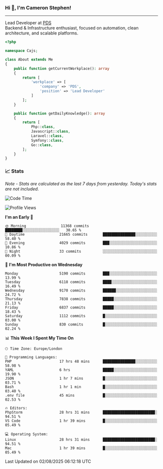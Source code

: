 ### Hi 👋, I'm Cameron Stephen!

---

Lead Developer at [PDS](https://prindatasolutions.co.uk)  
Backend & Infrastructure enthusiast, focused on automation, clean architecture, and scalable platforms.


```php
<?php

namespace Cajs;

class About extends Me
{
    public function getCurrentWorkplace(): array
    {
        return [
            'workplace' => [
                'company' => 'PDS',
                'position' => 'Lead Developer'
            ]
        ];
    }

    public function getDailyKnowledge(): array
    {
        return [
            Php::class,
            Javascript::class,
            Laravel::class,
            Symfony::class,
            Go::class,
        ];
    }
}
```

### 📈 Stats
<p><em>Note - Stats are calculated as the last 7 days from yesterday. Today's stats are not included.</em></p>


<!--START_SECTION:waka-->
![Code Time](http://img.shields.io/badge/Code%20Time-4%2C628%20hrs%205%20mins-blue)

![Profile Views](http://img.shields.io/badge/Profile%20Views-0-blue)

**I'm an Early 🐤** 

```text
🌞 Morning                11368 commits       ████████░░░░░░░░░░░░░░░░░   30.65 % 
🌆 Daytime                21665 commits       ███████████████░░░░░░░░░░   58.40 % 
🌃 Evening                4029 commits        ███░░░░░░░░░░░░░░░░░░░░░░   10.86 % 
🌙 Night                  33 commits          ░░░░░░░░░░░░░░░░░░░░░░░░░   00.09 % 
```
📅 **I'm Most Productive on Wednesday** 

```text
Monday                   5190 commits        ███░░░░░░░░░░░░░░░░░░░░░░   13.99 % 
Tuesday                  6118 commits        ████░░░░░░░░░░░░░░░░░░░░░   16.49 % 
Wednesday                9170 commits        ██████░░░░░░░░░░░░░░░░░░░   24.72 % 
Thursday                 7838 commits        █████░░░░░░░░░░░░░░░░░░░░   21.13 % 
Friday                   6837 commits        █████░░░░░░░░░░░░░░░░░░░░   18.43 % 
Saturday                 1112 commits        █░░░░░░░░░░░░░░░░░░░░░░░░   03.00 % 
Sunday                   830 commits         █░░░░░░░░░░░░░░░░░░░░░░░░   02.24 % 
```


📊 **This Week I Spent My Time On** 

```text
🕑︎ Time Zone: Europe/London

💬 Programming Languages: 
PHP                      17 hrs 48 mins      ███████████████░░░░░░░░░░   58.98 % 
YAML                     6 hrs               █████░░░░░░░░░░░░░░░░░░░░   19.90 % 
JSON                     1 hr 7 mins         █░░░░░░░░░░░░░░░░░░░░░░░░   03.71 % 
Bash                     1 hr 1 min          █░░░░░░░░░░░░░░░░░░░░░░░░   03.40 % 
.env file                45 mins             █░░░░░░░░░░░░░░░░░░░░░░░░   02.53 % 

🔥 Editors: 
PhpStorm                 28 hrs 31 mins      ████████████████████████░   94.51 % 
VS Code                  1 hr 39 mins        █░░░░░░░░░░░░░░░░░░░░░░░░   05.49 % 

💻 Operating System: 
Linux                    28 hrs 31 mins      ████████████████████████░   94.51 % 
Mac                      1 hr 39 mins        █░░░░░░░░░░░░░░░░░░░░░░░░   05.49 % 
```


 Last Updated on 02/08/2025 06:12:18 UTC
<!--END_SECTION:waka-->
